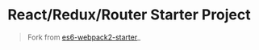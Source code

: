 # React/Redux/Router Starter Project

> Fork from [es6-webpack2-starter](https://github.com/micooz/es6-webpack2-starter)\_
